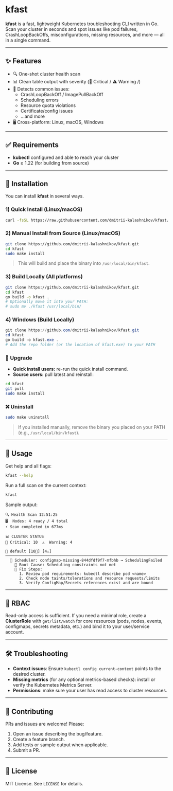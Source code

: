 # kfast

**kfast** is a fast, lightweight Kubernetes troubleshooting CLI written in Go.  
Scan your cluster in seconds and spot issues like pod failures, CrashLoopBackOffs, misconfigurations, missing resources, and more — all in a single command.

---

## ✨ Features

- 🔍 One-shot cluster health scan  
- 📊 Clean table output with severity (🚨 Critical / ⚠️ Warning /)  
- 🚨 Detects common issues:
  - CrashLoopBackOff / ImagePullBackOff
  - Scheduling errors
  - Resource quota violations
  - Certificate/config issues
  - …and more
- 🖥️ Cross-platform: Linux, macOS, Windows

---

## ✅ Requirements

- **kubectl** configured and able to reach your cluster
- **Go** ≥ 1.22 (for building from source)

---

## 🚀 Installation

You can install **kfast** in several ways.

### 1) Quick Install (Linux/macOS)

```bash
curl -fsSL https://raw.githubusercontent.com/dmitrii-kalashnikov/kfast/main/install.sh | bash
```

### 2) Manual Install from Source (Linux/macOS)

```bash
git clone https://github.com/dmitrii-kalashnikov/kfast.git
cd kfast
sudo make install
```
> This will build and place the binary into `/usr/local/bin/kfast`.

### 3) Build Locally (All platforms)

```bash
git clone https://github.com/dmitrii-kalashnikov/kfast.git
cd kfast
go build -o kfast .
# Optionally move it into your PATH:
# sudo mv ./kfast /usr/local/bin/
```

### 4) Windows (Build Locally)

```powershell
git clone https://github.com/dmitrii-kalashnikov/kfast.git
cd kfast
go build -o kfast.exe .
# Add the repo folder (or the location of kfast.exe) to your PATH
```

### 🔄 Upgrade

- **Quick install users:** re-run the quick install command.  
- **Source users:** pull latest and reinstall:

```bash
cd kfast
git pull
sudo make install
```

### ❌ Uninstall

```bash
sudo make uninstall
```
> If you installed manually, remove the binary you placed on your PATH (e.g., `/usr/local/bin/kfast`).

---

## 🔧 Usage

Get help and all flags:

```bash
kfast --help
```

Run a full scan on the current context:

```bash
kfast
```

Sample output:

```
🔍 Health Scan 12:51:25
🖥️  Nodes: 4 ready / 4 total
⚡ Scan completed in 677ms

📊 CLUSTER STATUS
🚨 Critical: 10  ⚠️  Warning: 4

📁 default [10🚨] [4⚠️]
────────────────────────────────────────────────────────────────────────────────
  🚨 Scheduler: configmap-missing-844dfdf9f7-mfbhb → SchedulingFailed
    💭 Root Cause: Scheduling constraints not met
    🔧 Fix Steps:
      1. Review pod requirements: kubectl describe pod <name>
      2. Check node taints/tolerations and resource requests/limits
      3. Verify ConfigMap/Secrets references exist and are bound
```

---

## 🔐 RBAC

Read-only access is sufficient. If you need a minimal role, create a **ClusterRole** with `get/list/watch` for core resources (pods, nodes, events, configmaps, secrets metadata, etc.) and bind it to your user/service account.

---

## 🛠 Troubleshooting
 
- **Context issues**: Ensure `kubectl config current-context` points to the desired cluster.  
- **Missing metrics** (for any optional metrics-based checks): install or verify the Kubernetes Metrics Server.  
- **Permissions**: make sure your user has read access to cluster resources.

---

## 🤝 Contributing

PRs and issues are welcome! Please:
1. Open an issue describing the bug/feature.
2. Create a feature branch.
3. Add tests or sample output when applicable.
4. Submit a PR.

---

## 📄 License

MIT License. See `LICENSE` for details.